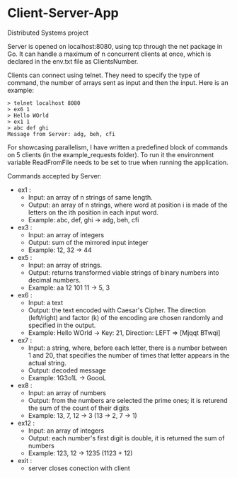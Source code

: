 # Client-Server-App
Distributed Systems project

Server is opened on localhost:8080, using tcp through the net package in Go. It can handle a maximum of n concurrent clients at once, which is declared in the env.txt file as ClientsNumber.

Clients can connect using telnet. They need to specify the type of command, the number of arrays sent as input and then the input. Here is an example:

```
> telnet localhost 8080
> ex6 1
> Hello WOrld
> ex1 1
> abc def ghi
Message from Server: adg, beh, cfi

```
For showcasing parallelism, I have written a predefined block of commands on 5 clients (in the example_requests folder). To run it the environment variable ReadFromFile needs to be set to true when running the application. 

Commands accepted by Server:

* ex1 : 
  * Input: an array of n strings of same length. 
  * Output: an array of n strings, where word at position i is made of the letters on the ith position in each input word.
  * Example: abc, def, ghi -> adg, beh, cfi
* ex3 : 
  * Input: an array of integers
  * Output: sum of the mirrored input integer
  * Example: 12, 32 -> 44
* ex5 : 
  * Input: an array of strings.
  * Output: returns transformed viable strings of binary numbers into decimal numbers. 
  * Example: aa 12 101 11 -> 5, 3
* ex6 : 
  * Input: a text
  * Output: the text encoded with Caesar's Cipher. The direction (left/right) and factor (k) of the encoding are chosen randomly and specified in the output.
  * Example: Hello WOrld -> Key: 21, Direction: LEFT => [Mjqqt BTwqi]
* ex7 :
  * Input: a string, where, before each letter, there is a number between 1 and 20, that specifies the number of times that letter appears in the actual string.
  * Output: decoded message
  * Example: 1G3o1L -> GoooL
* ex8 :
  * Input: an array of numbers
  * Output: from the numbers are selected the prime ones; it is returend the sum of the count of their digits
  * Example: 13, 7, 12 -> 3 (13 -> 2, 7 -> 1)
* ex12 :
  * Input: an array of integers
  * Output: each number's first digit is double, it is returned the sum of numbers
  * Example: 123, 12 -> 1235 (1123 + 12)
* exit :
  * server closes conection with client